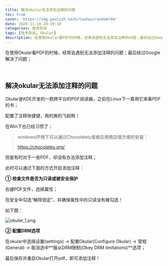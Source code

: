 ```yaml
---
title: 解决okular无法添加注释的问题
toc: true
cover: 'https://img.paulzzh.tech/touhou/random?44'
date: 2020-11-10 20:39:18
categories: 技术杂谈
tags: [技术杂谈, Okular]
description: 在使用Okular看PDF的时候，经常会遇到无法添加注释的问题；最后经过Google解决了问题；
---
```


在使用Okular看PDF的时候，经常会遇到无法添加注释的问题；最后经过Google解决了问题；

<br/>

<!--more-->

## 解决okular无法添加注释的问题

Okular是KDE开发的一款跨平台的PDF阅读器，之前在Linux下一直用它来看PDF的书；

配置了注释快捷键，用的爽的飞起啊！

在Win下也已经习惯了；

>   windows环境下可以通过Chocolately或者应用商店很方便的安装：
>
>   https://chocolatey.org/

但是有时对于一些PDF，却没有办法添加注释；

此时可以通过下面的方式开启添加注释：

**① 检查文件是否为只读或被安全保护**

右键PDF文件，选择属性；

在安全中勾选“解除锁定”，并确保属性中的只读没有被勾选！

如下图：

![okular_1.png](https://cdn.jsdelivr.net/gh/jasonkayzk/blog_static@master/images/okular_1.png)

**② 配置DRM选项**

在okular中选择设置(settings) → 配置Okular(Configure Okular) → 常规(General) → 取消选中**服从DRM限制(Obey DRM limitations)**选项；

最后保存并重启Okular打开pdf，即可添加注释！

<br/>